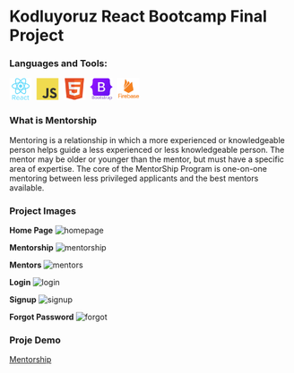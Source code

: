 # Kodluyoruz React Bootcamp Final Project 

<h3 align="left">Languages and Tools:</h3>
<div>
  <img src="https://github.com/devicons/devicon/blob/master/icons/react/react-original-wordmark.svg" title="React" alt="React" width="40" height="40"/>&nbsp;
  <img src="https://github.com/devicons/devicon/blob/master/icons/javascript/javascript-original.svg" title="JavaScript" alt="JavaScript" width="40" height="40"/>&nbsp;
  <img src="https://github.com/devicons/devicon/blob/master/icons/html5/html5-original.svg" title="HTML5" alt="HTML" width="40" height="40"/>&nbsp;
  <img src="https://github.com/devicons/devicon/blob/master/icons/bootstrap/bootstrap-original-wordmark.svg"  title="Bootstrap" alt="Bootstrap" width="40" height="40"/>&nbsp;
  <img src="https://github.com/devicons/devicon/blob/master/icons/firebase/firebase-plain-wordmark.svg"  title="Firebase" alt="Firebase" width="40" height="40"/>&nbsp;
</div>

### What is Mentorship 
Mentoring is a relationship in which a more experienced or knowledgeable person helps guide a less experienced or less knowledgeable person. The mentor may be older or younger than the mentor, but must have a specific area of expertise. The core of the MentorShip Program is one-on-one mentoring between less privileged applicants and the best mentors available.

### Project Images
**Home Page**
![homepage](https://user-images.githubusercontent.com/70768778/202007445-668467d5-8a87-46ac-b65c-15dda3d45300.PNG)

**Mentorship**
![mentorship](https://user-images.githubusercontent.com/70768778/202007473-c3d6fd12-c0d4-4af5-bff6-a3a81760a10f.PNG)

**Mentors**
![mentors](https://user-images.githubusercontent.com/70768778/202007490-10b0935d-97b6-47e6-b025-4631fb51e050.PNG)

**Login**
![login](https://user-images.githubusercontent.com/70768778/202007516-1e9cc31c-7a5a-4cbe-9ebe-8201773bd79b.PNG)

**Signup**
![signup](https://user-images.githubusercontent.com/70768778/202007544-933d616a-930d-468b-95ad-8b9379c0e21f.PNG)

**Forgot Password**
![forgot](https://user-images.githubusercontent.com/70768778/202008014-c48f3809-d447-4c2b-a0d2-101b74d6b85f.PNG)




### Proje Demo 
[Mentorship](https://kodluyoruz-mentorship.netlify.app/)
